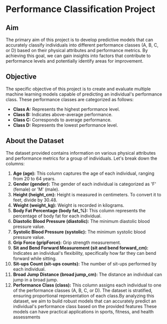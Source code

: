 # Performance Classification Project

## Aim

The primary aim of this project is to develop predictive models that can accurately classify individuals into different performance classes (A, B, C, or D) based on their physical attributes and performance metrics\. By achieving this goal, we can gain insights into factors that contribute to performance levels and potentially identify areas for improvement\.

## Objective

The specific objective of this project is to create and evaluate multiple machine learning models capable of predicting an individual's performance class\. These performance classes are categorized as follows:
- **Class A:** Represents the highest performance level\.
- **Class B:** Indicates above-average performance\.
- **Class C:** Corresponds to average performance\.
- **Class D:** Represents the lowest performance level\.

## About the Dataset

The dataset provided contains information on various physical attributes and performance metrics for a group of individuals\. Let's break down the columns:

1. **Age (age):** This column captures the age of each individual, ranging from 20 to 64 years\.
2. **Gender (gender):** The gender of each individual is categorized as 'F' (female) or 'M' (male)\.
3. **Height (height_cm):** Height is measured in centimeters\. To convert it to feet, divide by 30\.48\.
4. **Weight (weight_kg):** Weight is recorded in kilograms\.
5. **Body Fat Percentage (body fat_%):** This column represents the percentage of body fat for each individual\.
6. **Diastolic Blood Pressure (diastolic):** The minimum diastolic blood pressure value\.
7. **Systolic Blood Pressure (systolic):** The minimum systolic blood pressure value\.
8. **Grip Force (gripForce):** Grip strength measurement\.
9. **Sit and Bend Forward Measurement (sit and bend forward_cm):** Indicates an individual's flexibility, specifically how far they can bend forward while sitting\.
10. **Sit-ups Count (sit-ups counts):** The number of sit-ups performed by each individual\.
11. **Broad Jump Distance (broad jump_cm):** The distance an individual can jump in a broad jump\.
12. **Performance Class (class):** This column assigns each individual to one of the performance classes (A, B, C, or D)\. The dataset is stratified, ensuring proportional representation of each class.By analyzing this dataset, we aim to build robust models that can accurately predict an individual's performance class based on the provided features These models can have practical applications in sports, fitness, and health assessments

